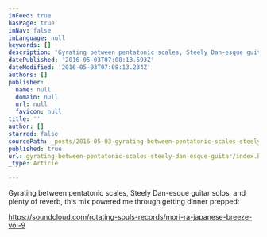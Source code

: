```yaml
---
inFeed: true
hasPage: true
inNav: false
inLanguage: null
keywords: []
description: 'Gyrating between pentatonic scales, Steely Dan-esque guitar solos, and plenty of reverb, this mix powered me through getting dinner prepped:'
datePublished: '2016-05-03T07:08:13.593Z'
dateModified: '2016-05-03T07:08:13.234Z'
authors: []
publisher:
  name: null
  domain: null
  url: null
  favicon: null
title: ''
author: []
starred: false
sourcePath: _posts/2016-05-03-gyrating-between-pentatonic-scales-steely-dan-esque-guitar.md
published: true
url: gyrating-between-pentatonic-scales-steely-dan-esque-guitar/index.html
_type: Article

---
```

Gyrating between pentatonic scales, Steely Dan-esque guitar solos, and plenty of reverb, this mix powered me through getting dinner prepped:

https://soundcloud.com/rotating-souls-records/mori-ra-japanese-breeze-vol-9